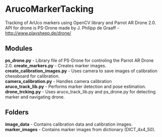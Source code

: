 # ArucoMarkerTacking

Tracking of ArUco markers using OpenCV library and Parrot AR Drone 2.0. API for drone is PS-Drone made by  J. Philipp de Graaff - http://www.playsheep.de/drone/

## Modules
**ps_drone.py** - Library file of PS-Drone for controling the Parrot AR Drone 2.0.
**create_markers.py** - Creates marker images.</br>
**create_calibration_images.py** - Uses camera to save images of calibration chessboard for calibration.</br>
**camera_calibration.py** - Handles camera calibration</br>
**aruco_track_lib.py** - Performs marker detection and pose estimation.</br>
**drone_trcking.py** - Uses aruco_track_lib.py and ps_drone.py for detecting marker and navigating drone.

## Folders
**image_data** - Contains calibration data and calibration images.</br>
**marker_images** - Contains marker images from dictionary (DICT_4x4_50).</br>
